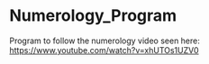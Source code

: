 # Numerology_Program

Program to follow the numerology video seen here: https://www.youtube.com/watch?v=xhUTOs1UZV0

